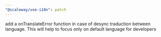 ```yaml
---
"@scaleway/use-i18n": patch
---
```


add a onTranslateError function in case of desync traduction between language. This will help to focus only on default language for developers
